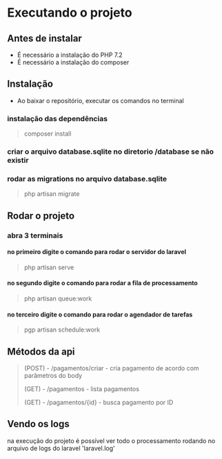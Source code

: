 # Executando o projeto

## Antes de instalar
- É necessário a instalação do PHP 7.2
- É necessário a instalação do composer

## Instalação
- Ao baixar o repositório, executar os comandos no terminal

### instalação das dependências
> composer install

### criar o arquivo database.sqlite no diretorio /database se não existir

### rodar as migrations no arquivo database.sqlite
> php artisan migrate

## Rodar o projeto

### abra 3 terminais
#### no primeiro digite o comando para rodar o servidor do laravel
> php artisan serve

#### no segundo digite o comando para rodar a fila de processamento
> php artisan queue:work

#### no terceiro digite o comando para rodar o agendador de tarefas
> pgp artisan schedule:work

## Métodos da api
> (POST) - /pagamentos/criar - cria pagamento de acordo com parâmetros do body
> 
> (GET) - /pagamentos - lista pagamentos
> 
> (GET) - /pagamentos/{id} - busca pagamento por ID
> 
## Vendo os logs
na execução do projeto é possível ver todo o processamento rodando no arquivo de logs do laravel 'laravel.log'
